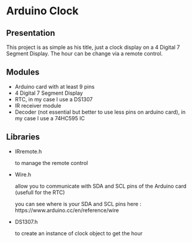 # Arduino Clock
<h2> Presentation </h2>
This project is as simple as his title, just a clock display on a 4 Digital 7 Segment Display. The hour can be change via a remote control.

<h2> Modules </h2>
  <ul>
    <li>Arduino card with at least 9 pins</li>
    <li>4 Digital 7 Segment Display</li>
    <li>RTC, in my case I use a DS1307</li>
    <li>IR receiver module</li>
    <li>Decoder (not essential but better to use less pins on arduino card), in my case I use a 74HC595 IC</li>
  </ul>

<h2> Libraries </h2>
  <ul>
    <li>IRremote.h</li>
    <p>to manage the remote control</p>
    <li>Wire.h</li>
    <p>allow you to communicate with SDA and SCL pins of the Arduino card (usefull for the RTC)</p><p>you can see where is your SDA and SCL pins here : https://www.arduino.cc/en/reference/wire</p>
    <li>DS1307.h</li>
    <p>to create an instance of clock object to get the hour</p>
  </ul>
